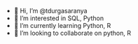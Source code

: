 - 👋 Hi, I’m @tdurgasaranya
- 👀 I’m interested in SQL, Python
- 🌱 I’m currently learning Python, R
- 💞️ I’m looking to collaborate on python, R

<!---
tdurgasaranya/tdurgasaranya is a ✨ special ✨ repository because its `README.md` (this file) appears on your GitHub profile.
You can click the Preview link to take a look at your changes.
--->

